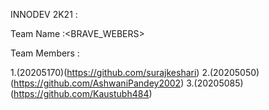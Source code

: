 INNODEV 2K21 :<SMART-RESTAURANT>
 
  Team Name :<BRAVE_WEBERS>
  
  Team Members :
  
  1.<M1 Suraj Keshari>(20205170)(https://github.com/surajkeshari)
  2.<M2 Ashwani Pandey>(20205050)(https://github.com/AshwaniPandey2002)
  3.<M3 Kaustubh Shah>(20205085)(https://github.com/Kaustubh484)
